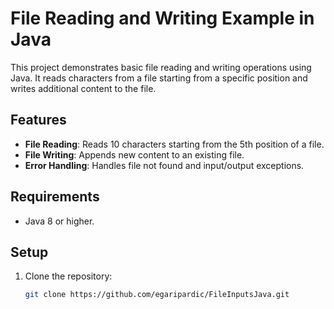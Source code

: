 # File Reading and Writing Example in Java

This project demonstrates basic file reading and writing operations using Java. It reads characters from a file starting from a specific position and writes additional content to the file.

## Features

- **File Reading**: Reads 10 characters starting from the 5th position of a file.
- **File Writing**: Appends new content to an existing file.
- **Error Handling**: Handles file not found and input/output exceptions.

## Requirements
- Java 8 or higher.

## Setup
1. Clone the repository:
   ```bash
   git clone https://github.com/egaripardic/FileInputsJava.git
